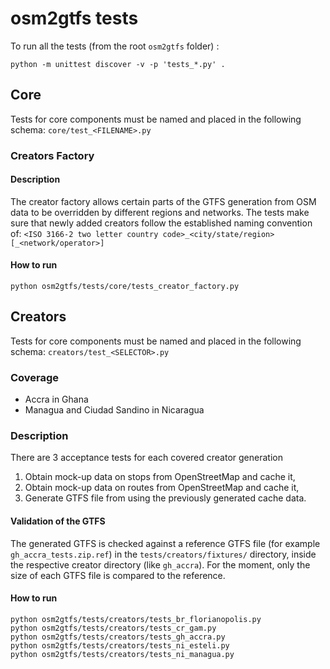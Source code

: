 osm2gtfs tests
==============

To run all the tests (from the root `osm2gtfs` folder) :

    python -m unittest discover -v -p 'tests_*.py' .

## Core

Tests for core components must be named and placed in the following schema:
  `core/test_<FILENAME>.py`

### Creators Factory

#### Description

The creator factory allows certain parts of the GTFS generation from OSM data
to be overridden by different regions and networks. The tests make sure that
newly added creators follow the established naming convention of:
 `<ISO 3166-2 two letter country code>_<city/state/region>[_<network/operator>]`

#### How to run

    python osm2gtfs/tests/core/tests_creator_factory.py

## Creators

Tests for core components must be named and placed in the following schema:
  `creators/test_<SELECTOR>.py`

### Coverage

* Accra in Ghana
* Managua and Ciudad Sandino in Nicaragua

### Description

There are 3 acceptance tests for each covered creator generation

1. Obtain mock-up data on stops from OpenStreetMap and cache it,
1. Obtain mock-up data on routes from OpenStreetMap and cache it,
1. Generate GTFS file from using the previously generated cache data.

#### Validation of the GTFS

The generated GTFS is checked against a reference GTFS file (for example
`gh_accra_tests.zip.ref`) in the `tests/creators/fixtures/` directory, inside the
respective creator directory (like `gh_accra`). For the moment, only the size of
each GTFS file is compared to the reference.

#### How to run

    python osm2gtfs/tests/creators/tests_br_florianopolis.py
    python osm2gtfs/tests/creators/tests_cr_gam.py
    python osm2gtfs/tests/creators/tests_gh_accra.py
    python osm2gtfs/tests/creators/tests_ni_esteli.py
    python osm2gtfs/tests/creators/tests_ni_managua.py
